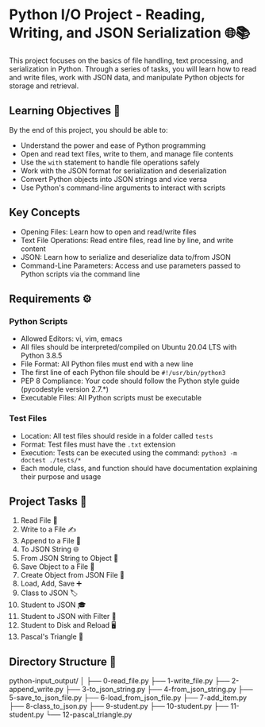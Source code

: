# Python I/O Project - Reading, Writing, and JSON Serialization 🌐📚

This project focuses on the basics of file handling, text processing, and serialization in Python. Through a series of tasks, you will learn how to read and write files, work with JSON data, and manipulate Python objects for storage and retrieval.

## Learning Objectives 🧠

By the end of this project, you should be able to:

- Understand the power and ease of Python programming
- Open and read text files, write to them, and manage file contents
- Use the `with` statement to handle file operations safely
- Work with the JSON format for serialization and deserialization
- Convert Python objects into JSON strings and vice versa
- Use Python's command-line arguments to interact with scripts

## Key Concepts

- Opening Files: Learn how to open and read/write files
- Text File Operations: Read entire files, read line by line, and write content
- JSON: Learn how to serialize and deserialize data to/from JSON
- Command-Line Parameters: Access and use parameters passed to Python scripts via the command line

## Requirements ⚙️

### Python Scripts

- Allowed Editors: vi, vim, emacs
- All files should be interpreted/compiled on Ubuntu 20.04 LTS with Python 3.8.5
- File Format: All Python files must end with a new line
- The first line of each Python file should be `#!/usr/bin/python3`
- PEP 8 Compliance: Your code should follow the Python style guide (pycodestyle version 2.7.*)
- Executable Files: All Python scripts must be executable

### Test Files

- Location: All test files should reside in a folder called `tests`
- Format: Test files must have the `.txt` extension
- Execution: Tests can be executed using the command: `python3 -m doctest ./tests/*`
- Each module, class, and function should have documentation explaining their purpose and usage

## Project Tasks 🔨

1. Read File 📖
2. Write to a File ✍️
3. Append to a File 📝
4. To JSON String 🌐
5. From JSON String to Object 🔄
6. Save Object to a File 💾
7. Create Object from JSON File 📂
8. Load, Add, Save ➕
9. Class to JSON 🏷️
10. Student to JSON 🎓
11. Student to JSON with Filter 🔎
12. Student to Disk and Reload 🖥️
13. Pascal's Triangle 🔺

## Directory Structure 📂

python-input_output/
│
├── 0-read_file.py
├── 1-write_file.py
├── 2-append_write.py
├── 3-to_json_string.py
├── 4-from_json_string.py
├── 5-save_to_json_file.py
├── 6-load_from_json_file.py
├── 7-add_item.py
├── 8-class_to_json.py
├── 9-student.py
├── 10-student.py
├── 11-student.py
└── 12-pascal_triangle.py